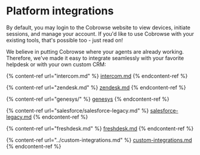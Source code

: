 # Platform integrations

By default, you may login to the Cobrowse website to view devices, initiate sessions, and manage your account. If you'd like to use Cobrowse with your existing tools, that's possible too - just read on!

We believe in putting Cobrowse where your agents are already working. Therefore, we've made it easy to integrate seamlessly with your favorite helpdesk or with your own custom CRM:

{% content-ref url="intercom.md" %}
[intercom.md](intercom.md)
{% endcontent-ref %}

{% content-ref url="zendesk.md" %}
[zendesk.md](zendesk.md)
{% endcontent-ref %}

{% content-ref url="genesys/" %}
[genesys](genesys/)
{% endcontent-ref %}

{% content-ref url="salesforce/salesforce-legacy.md" %}
[salesforce-legacy.md](salesforce/salesforce-legacy.md)
{% endcontent-ref %}

{% content-ref url="freshdesk.md" %}
[freshdesk.md](freshdesk.md)
{% endcontent-ref %}

{% content-ref url="../custom-integrations.md" %}
[custom-integrations.md](../custom-integrations.md)
{% endcontent-ref %}


